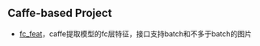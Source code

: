 ## Caffe-based Project

 - [fc_feat](https://github.com/willard-yuan/cvtk/tree/master/caffe_feature/fc_feat)，caffe提取模型的fc层特征，接口支持batch和不多于batch的图片